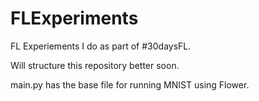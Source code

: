 # FLExperiments
FL Experiements I do as part of #30daysFL. 

Will structure this repository better soon.

main.py has the base file for running MNIST using Flower. 
